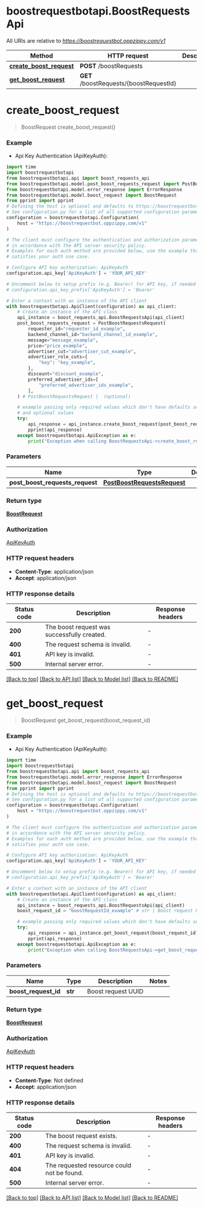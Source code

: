 # boostrequestbotapi.BoostRequestsApi

All URIs are relative to *https://boostrequestbot.oppzippy.com/v1*

Method | HTTP request | Description
------------- | ------------- | -------------
[**create_boost_request**](BoostRequestsApi.md#create_boost_request) | **POST** /boostRequests | 
[**get_boost_request**](BoostRequestsApi.md#get_boost_request) | **GET** /boostRequests/{boostRequestId} | 


# **create_boost_request**
> BoostRequest create_boost_request()



### Example

* Api Key Authentication (ApiKeyAuth):

```python
import time
import boostrequestbotapi
from boostrequestbotapi.api import boost_requests_api
from boostrequestbotapi.model.post_boost_requests_request import PostBoostRequestsRequest
from boostrequestbotapi.model.error_response import ErrorResponse
from boostrequestbotapi.model.boost_request import BoostRequest
from pprint import pprint
# Defining the host is optional and defaults to https://boostrequestbot.oppzippy.com/v1
# See configuration.py for a list of all supported configuration parameters.
configuration = boostrequestbotapi.Configuration(
    host = "https://boostrequestbot.oppzippy.com/v1"
)

# The client must configure the authentication and authorization parameters
# in accordance with the API server security policy.
# Examples for each auth method are provided below, use the example that
# satisfies your auth use case.

# Configure API key authorization: ApiKeyAuth
configuration.api_key['ApiKeyAuth'] = 'YOUR_API_KEY'

# Uncomment below to setup prefix (e.g. Bearer) for API key, if needed
# configuration.api_key_prefix['ApiKeyAuth'] = 'Bearer'

# Enter a context with an instance of the API client
with boostrequestbotapi.ApiClient(configuration) as api_client:
    # Create an instance of the API class
    api_instance = boost_requests_api.BoostRequestsApi(api_client)
    post_boost_requests_request = PostBoostRequestsRequest(
        requester_id="requester_id_example",
        backend_channel_id="backend_channel_id_example",
        message="message_example",
        price="price_example",
        advertiser_cut="advertiser_cut_example",
        advertiser_role_cuts={
            "key": "key_example",
        },
        discount="discount_example",
        preferred_advertiser_ids=[
            "preferred_advertiser_ids_example",
        ],
    ) # PostBoostRequestsRequest |  (optional)

    # example passing only required values which don't have defaults set
    # and optional values
    try:
        api_response = api_instance.create_boost_request(post_boost_requests_request=post_boost_requests_request)
        pprint(api_response)
    except boostrequestbotapi.ApiException as e:
        print("Exception when calling BoostRequestsApi->create_boost_request: %s\n" % e)
```


### Parameters

Name | Type | Description  | Notes
------------- | ------------- | ------------- | -------------
 **post_boost_requests_request** | [**PostBoostRequestsRequest**](PostBoostRequestsRequest.md)|  | [optional]

### Return type

[**BoostRequest**](BoostRequest.md)

### Authorization

[ApiKeyAuth](../README.md#ApiKeyAuth)

### HTTP request headers

 - **Content-Type**: application/json
 - **Accept**: application/json


### HTTP response details

| Status code | Description | Response headers |
|-------------|-------------|------------------|
**200** | The boost request was successfully created. |  -  |
**400** | The request schema is invalid. |  -  |
**401** | API key is invalid. |  -  |
**500** | Internal server error. |  -  |

[[Back to top]](#) [[Back to API list]](../README.md#documentation-for-api-endpoints) [[Back to Model list]](../README.md#documentation-for-models) [[Back to README]](../README.md)

# **get_boost_request**
> BoostRequest get_boost_request(boost_request_id)



### Example

* Api Key Authentication (ApiKeyAuth):

```python
import time
import boostrequestbotapi
from boostrequestbotapi.api import boost_requests_api
from boostrequestbotapi.model.error_response import ErrorResponse
from boostrequestbotapi.model.boost_request import BoostRequest
from pprint import pprint
# Defining the host is optional and defaults to https://boostrequestbot.oppzippy.com/v1
# See configuration.py for a list of all supported configuration parameters.
configuration = boostrequestbotapi.Configuration(
    host = "https://boostrequestbot.oppzippy.com/v1"
)

# The client must configure the authentication and authorization parameters
# in accordance with the API server security policy.
# Examples for each auth method are provided below, use the example that
# satisfies your auth use case.

# Configure API key authorization: ApiKeyAuth
configuration.api_key['ApiKeyAuth'] = 'YOUR_API_KEY'

# Uncomment below to setup prefix (e.g. Bearer) for API key, if needed
# configuration.api_key_prefix['ApiKeyAuth'] = 'Bearer'

# Enter a context with an instance of the API client
with boostrequestbotapi.ApiClient(configuration) as api_client:
    # Create an instance of the API class
    api_instance = boost_requests_api.BoostRequestsApi(api_client)
    boost_request_id = "boostRequestId_example" # str | Boost request UUID

    # example passing only required values which don't have defaults set
    try:
        api_response = api_instance.get_boost_request(boost_request_id)
        pprint(api_response)
    except boostrequestbotapi.ApiException as e:
        print("Exception when calling BoostRequestsApi->get_boost_request: %s\n" % e)
```


### Parameters

Name | Type | Description  | Notes
------------- | ------------- | ------------- | -------------
 **boost_request_id** | **str**| Boost request UUID |

### Return type

[**BoostRequest**](BoostRequest.md)

### Authorization

[ApiKeyAuth](../README.md#ApiKeyAuth)

### HTTP request headers

 - **Content-Type**: Not defined
 - **Accept**: application/json


### HTTP response details

| Status code | Description | Response headers |
|-------------|-------------|------------------|
**200** | The boost request exists. |  -  |
**400** | The request schema is invalid. |  -  |
**401** | API key is invalid. |  -  |
**404** | The requested resource could not be found. |  -  |
**500** | Internal server error. |  -  |

[[Back to top]](#) [[Back to API list]](../README.md#documentation-for-api-endpoints) [[Back to Model list]](../README.md#documentation-for-models) [[Back to README]](../README.md)

